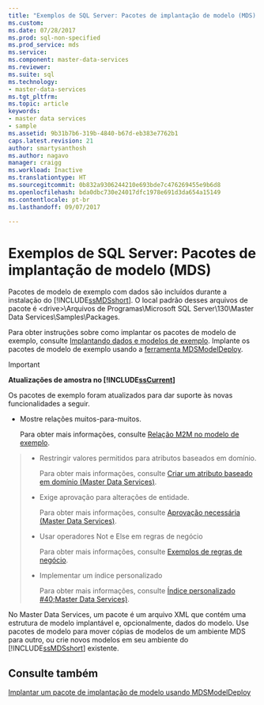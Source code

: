 ```yaml
---
title: "Exemplos de SQL Server: Pacotes de implantação de modelo (MDS) | Microsoft Docs"
ms.custom: 
ms.date: 07/28/2017
ms.prod: sql-non-specified
ms.prod_service: mds
ms.service: 
ms.component: master-data-services
ms.reviewer: 
ms.suite: sql
ms.technology:
- master-data-services
ms.tgt_pltfrm: 
ms.topic: article
keywords:
- master data services
- sample
ms.assetid: 9b31b7b6-319b-4840-b67d-eb383e7762b1
caps.latest.revision: 21
author: smartysanthosh
ms.author: nagavo
manager: craigg
ms.workload: Inactive
ms.translationtype: HT
ms.sourcegitcommit: 0b832a9306244210e693bde7c476269455e9b6d8
ms.openlocfilehash: bda0dbc730e24017dfc1978e691d3da654a15149
ms.contentlocale: pt-br
ms.lasthandoff: 09/07/2017

---
```

# <a name="sql-server-examples-model-deployment-packages-mds"></a>Exemplos de SQL Server: Pacotes de implantação de modelo (MDS)
  Pacotes de modelo de exemplo com dados são incluídos durante a instalação do [!INCLUDE[ssMDSshort](../includes/ssmdsshort-md.md)]. O local padrão desses arquivos de pacote é \<drive>\Arquivos de Programas\Microsoft SQL Server\130\Master Data Services\Samples\Packages.  
  
 Para obter instruções sobre como implantar os pacotes de modelo de exemplo, consulte [Implantando dados e modelos de exemplo](../master-data-services/master-data-services-installation-and-configuration.md#deploySample). Implante os pacotes de modelo de exemplo usando a [ferramenta MDSModelDeploy](../master-data-services/deploy-a-model-deployment-package-by-using-mdsmodeldeploy.md).  
  
> [!IMPORTANT]  
>  **Atualizações de amostra no [!INCLUDE[ssCurrent](../includes/sscurrent-md.md)]**  
>   
>  Os pacotes de exemplo foram atualizados para dar suporte às novas funcionalidades a seguir.  
>   
>  -   Mostre relações muitos-para-muitos.  
>   
>      Para obter mais informações, consulte [Relação M2M no modelo de exemplo](../master-data-services/show-many-to-many-relationships-in-derived-hierarchies-master-data-services.md#M2MSample).  

> -   Restringir valores permitidos para atributos baseados em domínio.  
>   
>      Para obter mais informações, consulte [Criar um atributo baseado em domínio &#40;Master Data Services&#41;](../master-data-services/create-a-domain-based-attribute-master-data-services.md).  
> -   Exige aprovação para alterações de entidade.  
>   
>      Para obter mais informações, consulte [Aprovação necessária &#40;Master Data Services&#41;](../master-data-services/approval-required-master-data-services.md).  
> -   Usar operadores Not e Else em regras de negócio  
>   
>      Para obter mais informações, consulte [Exemplos de regras de negócio](../master-data-services/business-rule-examples-master-data-services.md).  
> -   Implementar um índice personalizado  
>   
>      Para obter mais informações, consulte [Índice personalizado #40;Master Data Services&#41;](../master-data-services/custom-index-master-data-services.md).  
 

 
 No Master Data Services, um pacote é um arquivo XML que contém uma estrutura de modelo implantável e, opcionalmente, dados do modelo. Use pacotes de modelo para mover cópias de modelos de um ambiente MDS para outro, ou crie novos modelos em seu ambiente do [!INCLUDE[ssMDSshort](../includes/ssmdsshort-md.md)] existente.  
  
## <a name="see-also"></a>Consulte também  
 [Implantar um pacote de implantação de modelo usando MDSModelDeploy](../master-data-services/deploy-a-model-deployment-package-by-using-mdsmodeldeploy.md)  
  
  

